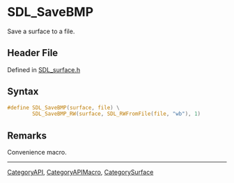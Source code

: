 # SDL_SaveBMP

Save a surface to a file.

## Header File

Defined in [SDL_surface.h](https://github.com/libsdl-org/SDL/blob/SDL2/include/SDL_surface.h)

## Syntax

```c
#define SDL_SaveBMP(surface, file) \
        SDL_SaveBMP_RW(surface, SDL_RWFromFile(file, "wb"), 1)
```

## Remarks

Convenience macro.

----
[CategoryAPI](CategoryAPI), [CategoryAPIMacro](CategoryAPIMacro), [CategorySurface](CategorySurface)


